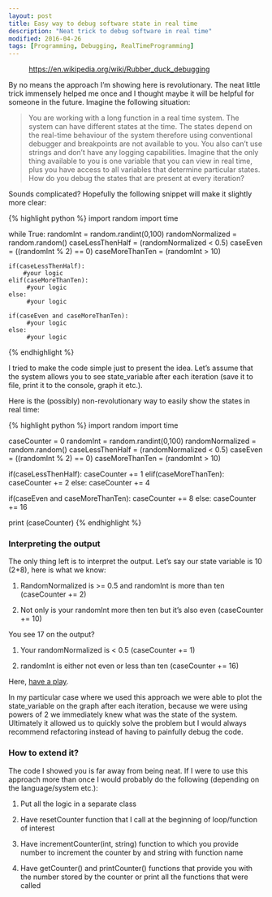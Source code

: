 ```yaml
---
layout: post
title: Easy way to debug software state in real time
description: "Neat trick to debug software in real time"
modified: 2016-04-26
tags: [Programming, Debugging, RealTimeProgramming]
---
```

<figure class="half center">
  <img src="{{site.url}}/images/rubberDuck.jpeg" alt="">
	<figcaption><a href="https://en.wikipedia.org/wiki/Rubber_duck_debugging" title="Rubber Duck Debugging">https://en.wikipedia.org/wiki/Rubber_duck_debugging</a></figcaption>
</figure>

By no means the approach I’m showing here is revolutionary. The neat little trick immensely helped me once and I thought maybe it will be helpful for someone in the future.
Imagine the following situation:

<!-- more -->
>You are working with a long function in a real time system. The system can have different states at the time. The states depend on the real-time behaviour of the system therefore using conventional debugger and breakpoints are not available to you. You also can’t use strings and don’t have any logging capabilities. Imagine that the only thing available to you is one variable that you can view in real time, plus you have access to all variables that determine particular states. How do you debug the states that are present at every iteration?

Sounds complicated? Hopefully the following snippet will make it slightly more clear:

{% highlight python %}
import random
import time

while True:
    randomInt = random.randint(0,100)
    randomNormalized = random.random()
    caseLessThenHalf = (randomNormalized < 0.5)
    caseEven = ((randomInt % 2) == 0)
    caseMoreThanTen = (randomInt > 10)

    if(caseLessThenHalf):
        #your logic
    elif(caseMoreThanTen):
         #your logic
    else:
         #your logic

    if(caseEven and caseMoreThanTen):
         #your logic
    else:
         #your logic
{% endhighlight %}

I tried to make the code simple just to present the idea. Let’s assume that the system allows you to see state_variable after each iteration (save it to file, print it to the console, graph it etc.).

Here is the (possibly) non-revolutionary way to easily show the states in real time:

{% highlight python %}
import random
import time

caseCounter = 0
randomInt = random.randint(0,100)
randomNormalized = random.random()
caseLessThenHalf = (randomNormalized < 0.5)
caseEven = ((randomInt % 2) == 0)
caseMoreThanTen = (randomInt > 10)

if(caseLessThenHalf):
    caseCounter += 1
elif(caseMoreThanTen):
    caseCounter += 2
else:
    caseCounter += 4

if(caseEven and caseMoreThanTen):
    caseCounter += 8
else:
    caseCounter += 16

print (caseCounter)
{% endhighlight %}

### Interpreting the output
The only thing left is to interpret the output. Let’s say our state variable is 10 (2+8), here is what we know:

1. RandomNormalized is >= 0.5 and randomInt is more than ten (caseCounter += 2)

2. Not only is your randomInt more then ten but it’s also even (caseCounter += 10)

You see 17 on the output?

1. Your randomNormalized is < 0.5 (caseCounter += 1)

2. randomInt is either not even or less than ten (caseCounter += 16)

Here, [have a play](https://repl.it/CJBU/0/).

In my particular case where we used this approach we were able to plot the state_variable on the graph after each iteration, because we were using powers of 2 we immediately knew what was the state of the system. Ultimately it allowed us to quickly solve the problem but I would always recommend refactoring instead of having to painfully debug the code.

### How to extend it?
The code I showed you is far away from being neat. If I were to use this approach more than once I would probably do the following (depending on the language/system etc.):

1. Put all the logic in a separate class

2. Have resetCounter function that I call at the beginning of loop/function of interest

3. Have incrementCounter(int, string) function to which you provide number to increment the counter by and string with function name

4. Have getCounter() and printCounter() functions that provide you with the number stored by the counter or print all the functions that were called
